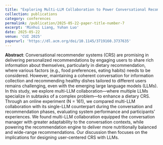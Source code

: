 ```yaml
---
title: "Exploring Multi-LLM Collaboration to Power Conversational Recommender System: A Case Study of Dietary Recommendation"
collection: publications
category: conferences
permalink: /publication/2025-05-22-paper-title-number-7
excerpt: 'Minhui Liang, Yuhan Luo'
date: 2025-05-22
venue: 'CUI 2025'
paperurl: 'https://dl.acm.org/doi/10.1145/3719160.3737635'
---
```


**Abstract**: Conversational recommender systems (CRS) are promising in delivering personalized recommendations by engaging users to share rich information about themselves, particularly in dietary recommendation, where various factors (e.g., food preferences, eating habits) needs to be considered. However, maintaining a coherent conversation for information collection and recommending healthy dishes tailored to different users remains challenging, even with the emerging large language models (LLMs). In this study, we explore multi-LLM collaboration—where multiple LLMs specialize in subtasks of a complex problem—to enhance a dietary CRS. Through an online experiment (N = 161), we compared multi-LLM collaboration with its single-LLM counterpart during the conversation and recommendation phases, evaluating system performance and participants’ experiences. We found multi-LLM collaboration equipped the conversation manager with greater adaptability to the conversation contexts, while powering the recommendation engine to deliver more nutritionally balanced and wide-range recommendations. Our discussion then focuses on the implications for designing user-centered CRS with LLMs.
